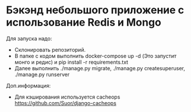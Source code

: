 # Бэкэнд небольшого приложение с использование Redis и Mongo

Для запуска надо:
  * Склонировать репозиторий.
  * В папке с кодом выполнить docker-compose up -d (Это запустит монго и редис) и pip install -r requirements.txt
  * Далее выполнить ./manage.py migrate, ./manage.py createsuperuser, ./manage.py runserver
 
 Доп.информация:
   * Для кэширования используется cacheops https://github.com/Suor/django-cacheops
